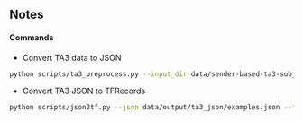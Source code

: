## Notes

#### Commands
- Convert TA3 data to JSON
```sh
python scripts/ta3_preprocess.py --input_dir data/sender-based-ta3-subject-weeks1-13 --num_headers 3 --ids data/output/sender_history.ids --config data/sender-based-ta3-subject-weeks1-13/config.json --output_dir data/output/ta3_json --model_dir data/output/models
```

- Convert TA3 JSON to TFRecords
```sh
python scripts/json2tf.py --json data/output/ta3_json/examples.json --tf data/output/ta3_tf/ta3 --config data/sender-based-ta3-subject-weeks1-13/config.json  --shard_size 5000 --max_length 32
```